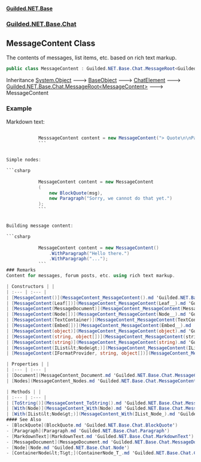 #### [Guilded.NET.Base](Guilded_NET_Base.md 'Guilded.NET.Base')
### [Guilded.NET.Base.Chat](Guilded_NET_Base.md#Guilded_NET_Base_Chat 'Guilded.NET.Base.Chat')
## MessageContent Class
The contents of messages, list items, etc. based on rich text markup.  
```csharp
public class MessageContent : Guilded.NET.Base.Chat.MessageRoot<Guilded.NET.Base.Chat.MessageContent>
```

Inheritance [System.Object](https://docs.microsoft.com/en-us/dotnet/api/System.Object 'System.Object') &#129106; [BaseObject](BaseObject.md 'Guilded.NET.Base.BaseObject') &#129106; [ChatElement](ChatElement.md 'Guilded.NET.Base.Chat.ChatElement') &#129106; [Guilded.NET.Base.Chat.MessageRoot&lt;](MessageRoot_T_.md 'Guilded.NET.Base.Chat.MessageRoot&lt;T&gt;')[MessageContent](MessageContent.md 'Guilded.NET.Base.Chat.MessageContent')[&gt;](MessageRoot_T_.md 'Guilded.NET.Base.Chat.MessageRoot&lt;T&gt;') &#129106; MessageContent  
### Example
Markdown text:

```csharp
  
            MesssageContent content = new MessageContent("> Quote\n\nParagraph");  
            ```


Simple nodes:

```csharp
  
            MessageContent content = new MessageContent  
            (  
                new BlockQuote(msg),  
                new Paragraph("Sorry, we cannot do that yet.")  
            );  
            ```


Building message content:

```csharp
  
            MessageContent content = new MessageContent()  
                .WithParagraph("Hello there.")  
                .WithParagraph("...");  
            ```
### Remarks
Content for messages, forum posts, etc. using rich text markup.  

| Constructors | |
| :--- | :--- |
| [MessageContent()](MessageContent_MessageContent().md 'Guilded.NET.Base.Chat.MessageContent.MessageContent()') | The contents of messages, list items, etc. based on rich text markup.<br/> |
| [MessageContent(Leaf[])](MessageContent_MessageContent(Leaf__).md 'Guilded.NET.Base.Chat.MessageContent.MessageContent(Guilded.NET.Base.Chat.Leaf[])') | The contents of messages, list items, etc. based on rich text markup.<br/> |
| [MessageContent(MessageDocument)](MessageContent_MessageContent(MessageDocument).md 'Guilded.NET.Base.Chat.MessageContent.MessageContent(Guilded.NET.Base.Chat.MessageDocument)') | The contents of messages, list items, etc. based on rich text markup.<br/> |
| [MessageContent(Node[])](MessageContent_MessageContent(Node__).md 'Guilded.NET.Base.Chat.MessageContent.MessageContent(Guilded.NET.Base.Chat.Node[])') | The contents of messages, list items, etc. based on rich text markup.<br/> |
| [MessageContent(TextContainer)](MessageContent_MessageContent(TextContainer).md 'Guilded.NET.Base.Chat.MessageContent.MessageContent(Guilded.NET.Base.Chat.TextContainer)') | The contents of messages, list items, etc. based on rich text markup.<br/> |
| [MessageContent(Embed[])](MessageContent_MessageContent(Embed__).md 'Guilded.NET.Base.Chat.MessageContent.MessageContent(Guilded.NET.Base.Embeds.Embed[])') | The contents of messages, list items, etc. based on rich text markup.<br/> |
| [MessageContent(object)](MessageContent_MessageContent(object).md 'Guilded.NET.Base.Chat.MessageContent.MessageContent(object)') | The contents of messages, list items, etc. based on rich text markup.<br/> |
| [MessageContent(string, object[])](MessageContent_MessageContent(string_object__).md 'Guilded.NET.Base.Chat.MessageContent.MessageContent(string, object[])') | The contents of messages, list items, etc. based on rich text markup.<br/> |
| [MessageContent(string)](MessageContent_MessageContent(string).md 'Guilded.NET.Base.Chat.MessageContent.MessageContent(string)') | The contents of messages, list items, etc. based on rich text markup.<br/> |
| [MessageContent(IList&lt;Node&gt;)](MessageContent_MessageContent(IList_Node_).md 'Guilded.NET.Base.Chat.MessageContent.MessageContent(System.Collections.Generic.IList&lt;Guilded.NET.Base.Chat.Node&gt;)') | The contents of messages, list items, etc. based on rich text markup.<br/> |
| [MessageContent(IFormatProvider, string, object[])](MessageContent_MessageContent(IFormatProvider_string_object__).md 'Guilded.NET.Base.Chat.MessageContent.MessageContent(System.IFormatProvider, string, object[])') | The contents of messages, list items, etc. based on rich text markup.<br/> |

| Properties | |
| :--- | :--- |
| [Document](MessageContent_Document.md 'Guilded.NET.Base.Chat.MessageContent.Document') | The document containing all of the message nodes.<br/> |
| [Nodes](MessageContent_Nodes.md 'Guilded.NET.Base.Chat.MessageContent.Nodes') | Gets the list of nodes of the document.<br/> |

| Methods | |
| :--- | :--- |
| [ToString()](MessageContent_ToString().md 'Guilded.NET.Base.Chat.MessageContent.ToString()') | Returns the string equivalent of the message document.<br/> |
| [With(Node)](MessageContent_With(Node).md 'Guilded.NET.Base.Chat.MessageContent.With(Guilded.NET.Base.Chat.Node)') | Adds a node to the message document.<br/> |
| [With(IList&lt;Node&gt;)](MessageContent_With(IList_Node_).md 'Guilded.NET.Base.Chat.MessageContent.With(System.Collections.Generic.IList&lt;Guilded.NET.Base.Chat.Node&gt;)') | Adds a list of nodes to the message document.<br/> |
#### See Also
- [BlockQuote](BlockQuote.md 'Guilded.NET.Base.Chat.BlockQuote')
- [Paragraph](Paragraph.md 'Guilded.NET.Base.Chat.Paragraph')
- [MarkdownText](MarkdownText.md 'Guilded.NET.Base.Chat.MarkdownText')
- [MessageDocument](MessageDocument.md 'Guilded.NET.Base.Chat.MessageDocument')
- [Node](Node.md 'Guilded.NET.Base.Chat.Node')
- [ContainerNode&lt;T&gt;](ContainerNode_T_.md 'Guilded.NET.Base.Chat.ContainerNode&lt;T&gt;')
